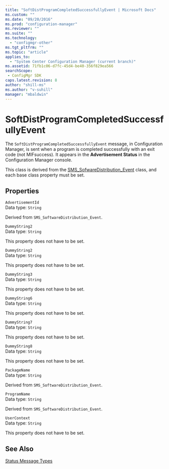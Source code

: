 ```yaml
---
title: "SoftDistProgramCompletedSuccessfullyEvent | Microsoft Docs"
ms.custom: ""
ms.date: "09/20/2016"
ms.prod: "configuration-manager"
ms.reviewer: ""
ms.suite: ""
ms.technology:
  - "configmgr-other"
ms.tgt_pltfrm: ""
ms.topic: "article"
applies_to:
  - "System Center Configuration Manager (current branch)"
ms.assetid: 71fb1c06-d7fc-45d4-be40-356f829ea566searchScope: - ConfigMgr SDK
caps.latest.revision: 8
author: "shill-ms"
ms.author: "v-suhill"
manager: "mbaldwin"
---
```

# SoftDistProgramCompletedSuccessfullyEvent
The `SoftDistProgramCompletedSuccessfullyEvent` message, in Configuration Manager,  is sent when a program is completed successfully with an exit code (not MIFsuccess). It appears in the **Advertisement Status** in the Configuration Manager console.  

 This class is derived from the [SMS_SofwareDistribution_Event](../../../../../develop/reference/core/servers/manage/sms_sofwaredistribution_event.md) class, and each base class property must be set.  

## Properties  
 `AdvertisementId`  
 Data type: `String`  

 Derived from `SMS_SoftwareDistribution_Event`.  

 `DummyString2`  
 Data type: `String`  

 This property does not have to be set.  

 `DummyString2`  
 Data type: `String`  

 This property does not have to be set.  

 `DummyString3`  
 Data type: `String`  

 This property does not have to be set.  

 `DummyString6`  
 Data type: `String`  

 This property does not have to be set.  

 `DummyString7`  
 Data type: `String`  

 This property does not have to be set.  

 `DummyString8`  
 Data type: `String`  

 This property does not have to be set.  

 `PackageName`  
 Data type: `String`  

 Derived from `SMS_SoftwareDistribution_Event`.  

 `ProgramName`  
 Data type: `String`  

 Derived from `SMS_SoftwareDistribution_Event`.  

 `UserContext`  
 Data type: `String`  

 This property does not have to be set.  

## See Also  
 [Status Message Types](../../../../../develop/reference/core/servers/manage/status-message-types.md)

